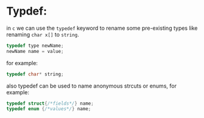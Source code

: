 # Typdef:

in `c` we can use the `typedef` keyword to rename some pre-existing types like renaming `char x[]` to `string`.

```c
typedef type newName;
newName name = value;
```

for example:

```c
typedef char* string;
```

also typedef can be used to name anonymous strcuts or enums, for example:

```c
typedef struct{/*fields*/} name;
typedef enum {/*values*/} name;
```
